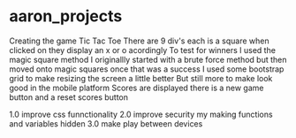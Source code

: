 # aaron_projects
Creating the game Tic Tac Toe
There are 9 div's each is a square when clicked on they display an x or o acordingly
To test for winners I used the magic square method
I originallly started with a brute force method but then moved onto magic squares once that was a success
I used some bootstrap grid to make resizing the screen a little better
But still more to make look good in the mobile platform
Scores are displayed
there is a new game button and a reset scores button


1.0 improve css funnctionality
2.0 improve security my making functions and variables hidden
3.0 make play between devices

